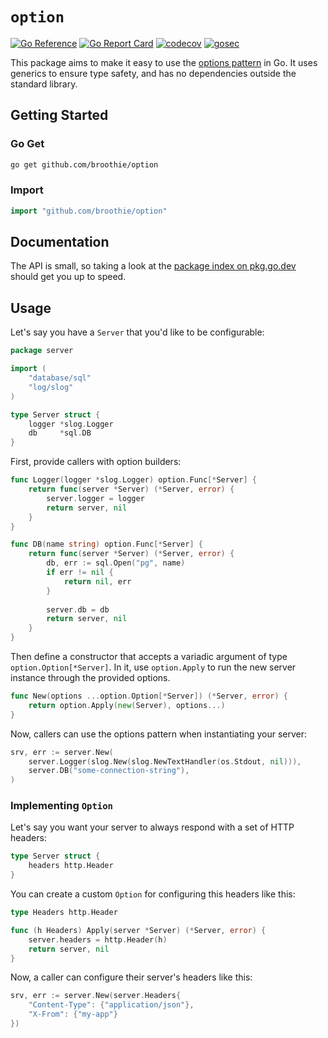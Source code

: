 # `option`

[![Go Reference](https://pkg.go.dev/badge/github.com/broothie/option.svg)](https://pkg.go.dev/github.com/broothie/option)
[![Go Report Card](https://goreportcard.com/badge/github.com/broothie/option)](https://goreportcard.com/report/github.com/broothie/option)
[![codecov](https://codecov.io/gh/broothie/option/graph/badge.svg?token=dud3HQaZbN)](https://codecov.io/gh/broothie/option)
[![gosec](https://github.com/broothie/option/actions/workflows/gosec.yml/badge.svg)](https://github.com/broothie/option/actions/workflows/gosec.yml)

This package aims to make it easy to use the [options pattern](https://dave.cheney.net/2014/10/17/functional-options-for-friendly-apis) in Go.
It uses generics to ensure type safety, and has no dependencies outside the standard library.

## Getting Started

### Go Get

```bash
go get github.com/broothie/option
```

### Import

```go
import "github.com/broothie/option"
```

## Documentation

The API is small, so taking a look at the [package index on pkg.go.dev](https://pkg.go.dev/github.com/broothie/option#pkg-index) should get you up to speed.

## Usage

Let's say you have a `Server` that you'd like to be configurable:

```go
package server

import (
	"database/sql"
	"log/slog"
)

type Server struct {
	logger *slog.Logger
	db     *sql.DB
}
```

First, provide callers with option builders:

```go
func Logger(logger *slog.Logger) option.Func[*Server] {
	return func(server *Server) (*Server, error) {
		server.logger = logger
		return server, nil
	}
}

func DB(name string) option.Func[*Server] {
	return func(server *Server) (*Server, error) {
		db, err := sql.Open("pg", name)
		if err != nil {
			return nil, err
		}
		
		server.db = db
		return server, nil
	}
}
```

Then define a constructor that accepts a variadic argument of type `option.Option[*Server]`.
In it, use `option.Apply` to run the new server instance through the provided options.

```go
func New(options ...option.Option[*Server]) (*Server, error) {
	return option.Apply(new(Server), options...)
}
```

Now, callers can use the options pattern when instantiating your server:

```go
srv, err := server.New(
	server.Logger(slog.New(slog.NewTextHandler(os.Stdout, nil))),
	server.DB("some-connection-string"),
)
```

### Implementing `Option`

Let's say you want your server to always respond with a set of HTTP headers:

```go
type Server struct {
	headers http.Header
}
```

You can create a custom `Option` for configuring this headers like this:

```go
type Headers http.Header

func (h Headers) Apply(server *Server) (*Server, error) {
	server.headers = http.Header(h)
	return server, nil
}
```

Now, a caller can configure their server's headers like this:

```go
srv, err := server.New(server.Headers{
	"Content-Type": {"application/json"},
	"X-From": {"my-app"}
})
```
